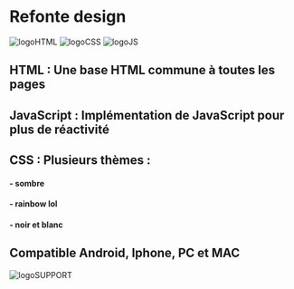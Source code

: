 # Refonte design
[logoHTML]: https://github.com/darkshark400/BLOG/blob/master/icons/html.png
[logoCSS]: https://github.com/darkshark400/BLOG/blob/master/icons/css.png
[logoJS]: https://github.com/darkshark400/BLOG/blob/master/icons/js.png
[logoSUPPORT]: https://github.com/darkshark400/BLOG/blob/master/icons/support.png

![logoHTML] ![logoCSS] ![logoJS]

## HTML : Une base HTML commune à toutes les pages

## JavaScript : Implémentation de JavaScript pour plus de réactivité

## CSS : Plusieurs thèmes :

#### - sombre
#### - rainbow lol
#### - noir et blanc

## Compatible Android, Iphone, PC et MAC

![logoSUPPORT]
